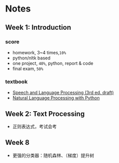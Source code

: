 # Notes

## Week 1: Introduction

### score

* homework, 3~4 times,`10%`
* python/nltk based
* one project, `40%`, python, report & code
* final exam, `50%`


### textbook

* [Speech and Language Processing (3rd ed. draft)](http://web.stanford.edu/~jurafsky/slp3/)
* [Natural Language Processing with Python](http://www.nltk.org/book/)

## Week 2: Text Processing

* 正则表达式，考试会考

## Week 8

* 更强的分类器：随机森林、（梯度）提升树

